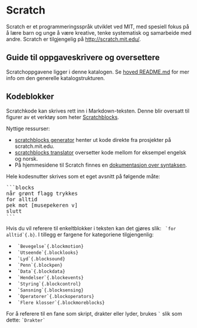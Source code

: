 Scratch
=======

Scratch er et programmeringsspråk utviklet ved MIT, med spesiell fokus
på å lære barn og unge å være kreative, tenke systematisk og
samarbeide med andre. Scratch er tilgjengelig på <http://scratch.mit.edu/>.

## Guide til oppgaveskrivere og oversettere

Scratchoppgavene ligger i denne katalogen. Se
[hoved README.md](/README.md#filstruktur-og-formatering) for mer info om den
generelle katalogstrukturen.

## Kodeblokker

Scratchkode kan skrives rett inn i Markdown-teksten. Denne blir oversatt til
figurer av et verktøy som heter [Scratchblocks].

Nyttige ressurser:
- [scratchblocks generator] henter ut kode direkte fra prosjekter på scratch.mit.edu.
- [scratchblocks translator] oversetter kode mellom for eksempel engelsk og norsk.
- På hjemmesidene til Scratch finnes en [dokumentasjon over syntaksen].

[Scratchblocks]: https://github.com/tjvr/scratchblocks
[dokumentasjon over syntaksen]: http://wiki.scratch.mit.edu/wiki/Block_Plugin/Syntax
[scratchblocks generator]: http://scratchblocks.github.io/generator/
[scratchblocks translator]: http://scratchblocks.github.io/translator/

Hele kodesnutter skrives som et eget avsnitt på følgende måte:

<pre>
```blocks
når grønt flagg trykkes
for alltid
pek mot [musepekeren v]
slutt
```
</pre>

Hvis du vil referere til enkeltblokker i teksten kan det gjøres slik:
`` `for alltid`{.b}``. I tillegg er fargene for kategoriene tilgjengenlig:

- `` `Bevegelse`{.blockmotion}``
- `` `Utseende`{.blocklooks}``
- `` `Lyd`{.blocksound}``
- `` `Penn`{.blockpen}``
- `` `Data`{.blockdata}``
- `` `Hendelser`{.blockevents}``
- `` `Styring`{.blockcontrol}``
- `` `Sansning`{.blocksensing}``
- `` `Operatorer`{.blockoperators}``
- `` `Flere klosser`{.blockmoreblocks}``

For å referere til en fane som skript, drakter eller lyder, brukes `` ` `` slik
som dette: `` `Drakter` ``
